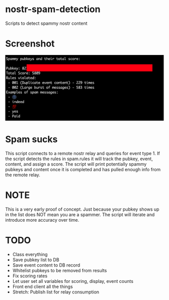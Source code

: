 # nostr-spam-detection
Scripts to detect spammy nostr content

# Screenshot
<img src="https://github.com/ronaldstoner/nostr-spam-detection/blob/main/images/poc.png?raw=true" alt="A text console showing spammy pubkeys and their content" width="600">

# Spam sucks
This script connects to a remote nostr relay and queries for event type 1. If the script detects the rules in spam.rules it will track the pubkey, event, content, and assign a score. The script will print potentially spammy pubkeys and content once it is completed and has pulled enough info from the remote relay. 

# NOTE
This is a very early proof of concept. Just because your pubkey shows up in the list does NOT mean you are a spammer. The script will iterate and introduce more accuracy over time. 

# TODO
- Class everything
- Save pubkey list to DB
- Save event content to DB record
- Whitelist pubkeys to be removed from results
- Fix scoring rates
- Let user set all variables for scoring, display, event counts
- Front end client all the things
- Stretch: Publish list for relay consumption
